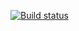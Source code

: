 [![Build status](https://ci.appveyor.com/api/projects/status/7qmvk5759ebu5f07?svg=true)](https://ci.appveyor.com/project/Alinailka/fifthgrdproject)